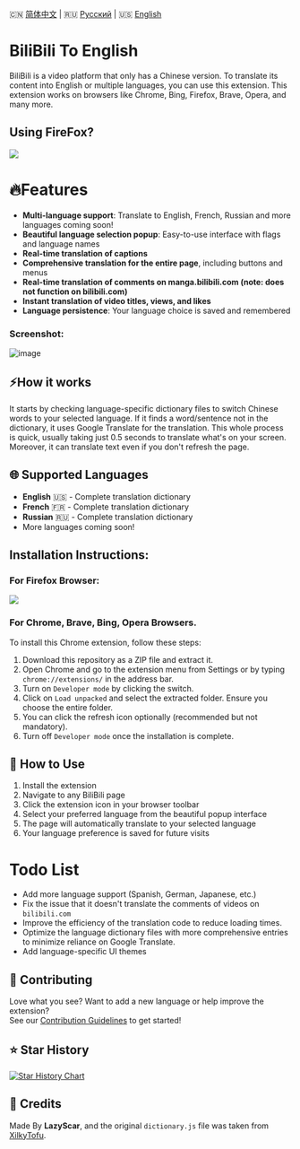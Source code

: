 <p align="left">
🇨🇳 <a href="#">简体中文</a> | 🇷🇺 <a href="#">Русский</a> | 🇺🇸 <a href="#">English</a>
</p>

# <a name="english"></a>BiliBili To English

BiliBili is a video platform that only has a Chinese version. To translate its content into English or multiple languages, you can use this extension. This extension works on browsers like Chrome, Bing, Firefox, Brave, Opera, and many more.

## Using FireFox?

<p align="left">
  <a href="https://addons.mozilla.org/en-US/firefox/addon/bilibili-to-english/"><img src="https://github.com/material-extensions/material-icons-browser-extension/raw/main/assets/firefox-addons.png"></a>
</p>

# 🔥Features

- **Multi-language support**: Translate to English, French, Russian and more languages coming soon!
- **Beautiful language selection popup**: Easy-to-use interface with flags and language names
- **Real-time translation of captions**
- **Comprehensive translation for the entire page**, including buttons and menus
- **Real-time translation of comments on **manga.bilibili.com** (note: does not function on **bilibili.com**)**
- **Instant translation of video titles, views, and likes**
- **Language persistence**: Your language choice is saved and remembered

### Screenshot:

![image](https://github.com/user-attachments/assets/4c1f9051-a5b1-4e5e-ba06-933dc95b85fa)

## ⚡How it works

It starts by checking language-specific dictionary files to switch Chinese words to your selected language. If it finds a word/sentence not in the dictionary, it uses Google Translate for the translation. This whole process is quick, usually taking just 0.5 seconds to translate what's on your screen. Moreover, it can translate text even if you don't refresh the page.

## 🌐 Supported Languages

- **English** 🇺🇸 - Complete translation dictionary
- **French** 🇫🇷 - Complete translation dictionary
- **Russian** 🇷🇺 - Complete translation dictionary
- More languages coming soon!

## Installation Instructions:

### For Firefox Browser:

<p align="left">
  <a href="https://addons.mozilla.org/en-US/firefox/addon/bilibili-to-english/"><img src="https://github.com/material-extensions/material-icons-browser-extension/raw/main/assets/firefox-addons.png"></a>
</p>

### For Chrome, Brave, Bing, Opera Browsers.

To install this Chrome extension, follow these steps:

1. Download this repository as a ZIP file and extract it.
2. Open Chrome and go to the extension menu from Settings or by typing `chrome://extensions/` in the address bar.
3. Turn on `Developer mode` by clicking the switch.
4. Click on `Load unpacked` and select the extracted folder. Ensure you choose the entire folder.
5. You can click the refresh icon optionally (recommended but not mandatory).
6. Turn off `Developer mode` once the installation is complete.

## 🎯 How to Use

1. Install the extension
2. Navigate to any BiliBili page
3. Click the extension icon in your browser toolbar
4. Select your preferred language from the beautiful popup interface
5. The page will automatically translate to your selected language
6. Your language preference is saved for future visits

# Todo List

- Add more language support (Spanish, German, Japanese, etc.)
- Fix the issue that it doesn't translate the comments of videos on `bilibili.com`
- Improve the efficiency of the translation code to reduce loading times.
- Optimize the language dictionary files with more comprehensive entries to minimize reliance on Google Translate.
- Add language-specific UI themes

## 🤝 Contributing

Love what you see? Want to add a new language or help improve the extension?  
See our [Contribution Guidelines](CONTRIBUTION.md) to get started!


## ⭐ Star History

[![Star History Chart](https://api.star-history.com/svg?repos=LazyScar/BiliBili-To-English&type=Date)](https://star-history.com/#LazyScar/BiliBili-To-English&Date)

## 🤝 Credits

Made By **LazyScar**,
and the original `dictionary.js` file was taken from [XilkyTofu](https://github.com/XilkyTofu/bilibili_translate_chrome_extension).
